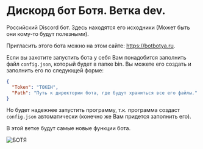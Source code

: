 # Дискорд бот Ботя. Ветка dev.

Российский Discord бот. Здесь находятся его исходники (Может быть они кому-то будут полезными).

Пригласить этого бота можно на этом сайте: https://botbotya.ru.

Если вы захотите запустить бота у себя Вам понадобится заполнить файл `config.json`, который будет в папке bin. Вы можете его создать и заполнить его по следующей форме:
```json
{
  "Token": "ТОКЕН",
  "Path": "Путь к директории бота, где будут храниться все его файлы."
}
```
Но будет надежнее запустить программу, т.к. программа создаст `config.json` автоматически (конечно же Вам придется заполнить его).

В этой ветке будут самые новые функции бота.

![БОТЯ](https://botbotya.ru/botsite/Images/BotAvatar.ico)
